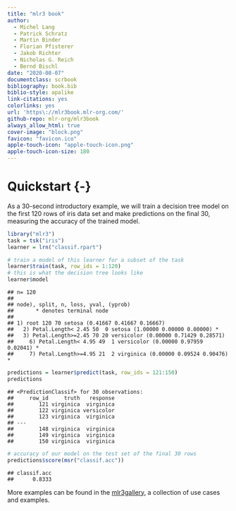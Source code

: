 ```yaml
---
title: "mlr3 book"
author:
  - Michel Lang
  - Patrick Schratz
  - Martin Binder
  - Florian Pfisterer
  - Jakob Richter
  - Nicholas G. Reich
  - Bernd Bischl
date: "2020-08-07"
documentclass: scrbook
bibliography: book.bib
biblio-style: apalike
link-citations: yes
colorlinks: yes
url: 'https\://mlr3book.mlr-org.com/'
github-repo: mlr-org/mlr3book
always_allow_html: true
cover-image: "block.png"
favicon: "favicon.ico"
apple-touch-icon: "apple-touch-icon.png"
apple-touch-icon-size: 180
---
```


# Quickstart {-}

As a 30-second introductory example, we will train a decision tree model on the first 120 rows of iris data set and make predictions on the final 30, measuring the accuracy of the trained model.


```r
library("mlr3")
task = tsk("iris")
learner = lrn("classif.rpart")

# train a model of this learner for a subset of the task
learner$train(task, row_ids = 1:120)
# this is what the decision tree looks like
learner$model
```

```
## n= 120 
## 
## node), split, n, loss, yval, (yprob)
##       * denotes terminal node
## 
## 1) root 120 70 setosa (0.41667 0.41667 0.16667)  
##   2) Petal.Length< 2.45 50  0 setosa (1.00000 0.00000 0.00000) *
##   3) Petal.Length>=2.45 70 20 versicolor (0.00000 0.71429 0.28571)  
##     6) Petal.Length< 4.95 49  1 versicolor (0.00000 0.97959 0.02041) *
##     7) Petal.Length>=4.95 21  2 virginica (0.00000 0.09524 0.90476) *
```

```r
predictions = learner$predict(task, row_ids = 121:150)
predictions
```

```
## <PredictionClassif> for 30 observations:
##     row_id     truth   response
##        121 virginica  virginica
##        122 virginica versicolor
##        123 virginica  virginica
## ---                            
##        148 virginica  virginica
##        149 virginica  virginica
##        150 virginica  virginica
```

```r
# accuracy of our model on the test set of the final 30 rows
predictions$score(msr("classif.acc"))
```

```
## classif.acc 
##      0.8333
```

More examples can be found in the [mlr3gallery](https://mlr3gallery.mlr-org.com), a collection of use cases and examples.
